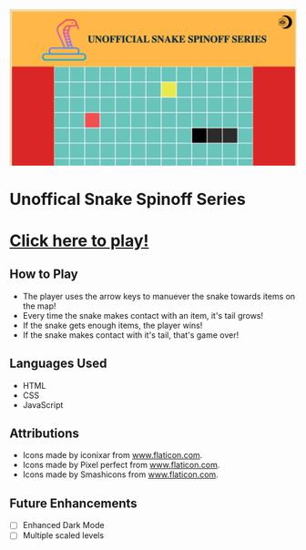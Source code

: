 ![Unoffical Snake Spinoff Series](/images/READERHeader.png/)

# Unoffical Snake Spinoff Series

# [Click here to play!](https://snakereturns.netlify.app/)

## How to Play

* The player uses the arrow keys to manuever the snake towards items on the map!
* Every time the snake makes contact with an item, it's tail grows!
* If the snake gets enough items, the player wins!
* If the snake makes contact with it's tail, that's game over!

## Languages Used

* HTML
* CSS
* JavaScript

## Attributions

* Icons made by iconixar from www.flaticon.com.
* Icons made by Pixel perfect from www.flaticon.com.
* Icons made by Smashicons from www.flaticon.com.

## Future Enhancements
- [ ] Enhanced Dark Mode
- [ ] Multiple scaled levels
